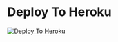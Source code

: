 
# Deploy To Heroku

[![Deploy To Heroku](https://www.herokucdn.com/deploy/button.svg)](https://heroku.com/deploy?template=https://github.com/AAmanpathak7/Aman-new-extractor-)
